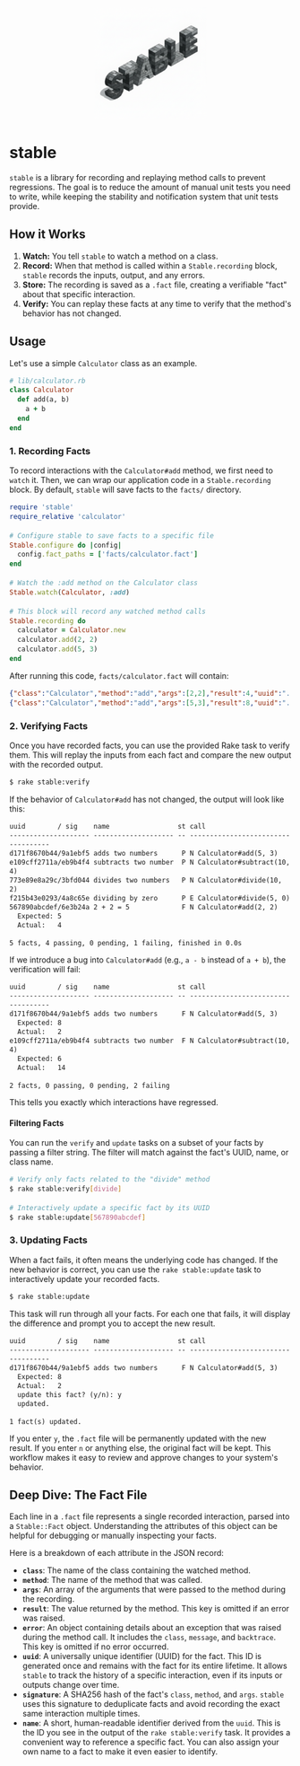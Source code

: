 <p align="center"><img src="logo.png" width="200"></p>

# stable

`stable` is a library for recording and replaying method calls to prevent
regressions. The goal is to reduce the amount of manual unit tests you need
to write, while keeping the stability and notification system that unit tests
provide.

## How it Works

1.  **Watch:** You tell `stable` to watch a method on a class.
2.  **Record:** When that method is called within a `Stable.recording` block,
    `stable` records the inputs, output, and any errors.
3.  **Store:** The recording is saved as a `.fact` file, creating a verifiable
    "fact" about that specific interaction.
4.  **Verify:** You can replay these facts at any time to verify that the
    method's behavior has not changed.

## Usage

Let's use a simple `Calculator` class as an example.

```ruby
# lib/calculator.rb
class Calculator
  def add(a, b)
    a + b
  end
end
```

### 1. Recording Facts

To record interactions with the `Calculator#add` method, we first need to
`watch` it. Then, we can wrap our application code in a `Stable.recording`
block. By default, `stable` will save facts to the `facts/` directory.

```ruby
require 'stable'
require_relative 'calculator'

# Configure stable to save facts to a specific file
Stable.configure do |config|
  config.fact_paths = ['facts/calculator.fact']
end

# Watch the :add method on the Calculator class
Stable.watch(Calculator, :add)

# This block will record any watched method calls
Stable.recording do
  calculator = Calculator.new
  calculator.add(2, 2)
  calculator.add(5, 3)
end
```

After running this code, `facts/calculator.fact` will contain:

```json
{"class":"Calculator","method":"add","args":[2,2],"result":4,"uuid":"...","signature":"...","name":"..."}
{"class":"Calculator","method":"add","args":[5,3],"result":8,"uuid":"...","signature":"...","name":"..."}
```

### 2. Verifying Facts

Once you have recorded facts, you can use the provided Rake task to verify
them. This will replay the inputs from each fact and compare the new output
with the recorded output.

```bash
$ rake stable:verify
```

If the behavior of `Calculator#add` has not changed, the output will look
like this:

```
uuid        / sig    name                 st call
-------------------- -------------------- -- -----------------------------------
d171f8670b44/9a1ebf5 adds two numbers      P N Calculator#add(5, 3)
e109cff2711a/eb9b4f4 subtracts two number  P N Calculator#subtract(10, 4)
773e89e8a29c/3bfd044 divides two numbers   P N Calculator#divide(10, 2)
f215b43e0293/4a8c65e dividing by zero      P E Calculator#divide(5, 0)
567890abcdef/6e3b24a 2 + 2 = 5             F N Calculator#add(2, 2)
  Expected: 5
  Actual:   4

5 facts, 4 passing, 0 pending, 1 failing, finished in 0.0s
```

If we introduce a bug into `Calculator#add` (e.g., `a - b` instead of `a + b`),
the verification will fail:

```
uuid        / sig    name                 st call
-------------------- -------------------- -- -----------------------------------
d171f8670b44/9a1ebf5 adds two numbers      F N Calculator#add(5, 3)
  Expected: 8
  Actual:   2
e109cff2711a/eb9b4f4 subtracts two number  F N Calculator#subtract(10, 4)
  Expected: 6
  Actual:   14

2 facts, 0 passing, 0 pending, 2 failing
```

This tells you exactly which interactions have regressed.

#### Filtering Facts

You can run the `verify` and `update` tasks on a subset of your facts by passing a filter string. The filter will match against the fact's UUID, name, or class name.

```bash
# Verify only facts related to the "divide" method
$ rake stable:verify[divide]

# Interactively update a specific fact by its UUID
$ rake stable:update[567890abcdef]
```

### 3. Updating Facts

When a fact fails, it often means the underlying code has changed. If the new behavior is correct, you can use the `rake stable:update` task to interactively update your recorded facts.

```bash
$ rake stable:update
```

This task will run through all your facts. For each one that fails, it will display the difference and prompt you to accept the new result.

```
uuid        / sig    name                 st call
-------------------- -------------------- -- -----------------------------------
d171f8670b44/9a1ebf5 adds two numbers      F N Calculator#add(5, 3)
  Expected: 8
  Actual:   2
  update this fact? (y/n): y
  updated.

1 fact(s) updated.
```

If you enter `y`, the `.fact` file will be permanently updated with the new result. If you enter `n` or anything else, the original fact will be kept. This workflow makes it easy to review and approve changes to your system's behavior.

## Deep Dive: The Fact File

Each line in a `.fact` file represents a single recorded interaction, parsed
into a `Stable::Fact` object. Understanding the attributes of this object can
be helpful for debugging or manually inspecting your facts.

Here is a breakdown of each attribute in the JSON record:

- **`class`**: The name of the class containing the watched method.
- **`method`**: The name of the method that was called.
- **`args`**: An array of the arguments that were passed to the method during
  the recording.
- **`result`**: The value returned by the method. This key is omitted if an
  error was raised.
- **`error`**: An object containing details about an exception that was raised
  during the method call. It includes the `class`, `message`, and `backtrace`.
  This key is omitted if no error occurred.
- **`uuid`**: A universally unique identifier (UUID) for the fact. This ID is
  generated once and remains with the fact for its entire lifetime. It allows
  `stable` to track the history of a specific interaction, even if its inputs
  or outputs change over time.
- **`signature`**: A SHA256 hash of the fact's `class`, `method`, and `args`.
  `stable` uses this signature to deduplicate facts and avoid recording the
  exact same interaction multiple times.
- **`name`**: A short, human-readable identifier derived from the `uuid`. This
  is the ID you see in the output of the `rake stable:verify` task. It provides
  a convenient way to reference a specific fact. You can also assign your own
  name to a fact to make it even easier to identify.

